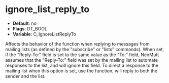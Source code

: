 # ignore_list_reply_to

- **Default**: no
- **Flags**: DT_BOOL
- **Variable**: C_IgnoreListReplyTo

Affects the behavior of the <reply> function when replying to
messages from mailing lists (as defined by the "subscribe" or
"lists" commands).  When set, if the "Reply-To:" field is
set to the same value as the "To:" field, NeoMutt assumes that the
"Reply-To:" field was set by the mailing list to automate responses
to the list, and will ignore this field.  To direct a response to the
mailing list when this option is set, use the <list-reply>
function; <group-reply> will reply to both the sender and the
list.
